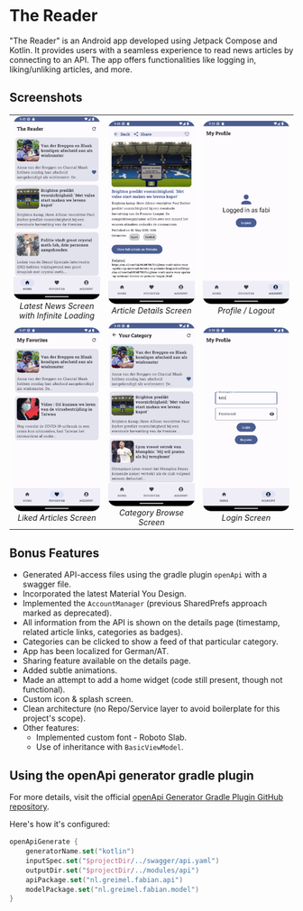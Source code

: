 # The Reader

"The Reader" is an Android app developed using Jetpack Compose and Kotlin. It provides users with a seamless experience to read news articles by connecting to an API. The app offers functionalities like logging in, liking/unliking articles, and more.
## Screenshots

<table>
  <tr>
    <td align="center" width="33%">
      <img src="demo_images/main_screen.png" alt="Latest News" width="200"><br>
      <em>Latest News Screen with Infinite Loading</em>
    </td>
    <td align="center" width="33%">
      <img src="demo_images/details_screen.png" alt="Article Details" width="200"><br>
      <em>Article Details Screen</em>
    </td>
    <td align="center" width="33%">
      <img src="demo_images/myprofile_screen.png" alt="Profile/Login/Logout" width="200"><br>
      <em>Profile / Logout</em>
    </td>
  </tr>
  <tr>
    <td align="center" width="33%">
      <img src="demo_images/favourites_screen.png" alt="Liked Articles" width="200"><br>
      <em>Liked Articles Screen</em>
    </td>
    <td align="center" width="33%">
      <img src="demo_images/category_sports_screen.png" alt="Category Browse" width="200"><br>
      <em>Category Browse Screen</em>
    </td>
    <td align="center" width="33%">
      <img src="demo_images/login_screen.png" alt="Category Browse" width="200"><br>
      <em>Login Screen</em>
    </td>
  </tr>
</table>



## Bonus Features

- Generated API-access files using the gradle plugin `openApi` with a swagger file.
- Incorporated the latest Material You Design.
- Implemented the `AccountManager` (previous SharedPrefs approach marked as deprecated).
- All information from the API is shown on the details page (timestamp, related article links, categories as badges).
- Categories can be clicked to show a feed of that particular category.
- App has been localized for German/AT.
- Sharing feature available on the details page.
- Added subtle animations.
- Made an attempt to add a home widget (code still present, though not functional).
- Custom icon & splash screen.
- Clean architecture (no Repo/Service layer to avoid boilerplate for this project's scope).
- Other features:
    - Implemented custom font - Roboto Slab.
    - Use of inheritance with `BasicViewModel`.

## Using the openApi generator gradle plugin

For more details, visit the official [openApi Generator Gradle Plugin GitHub repository](https://github.com/OpenAPITools/openapi-generator/tree/master/modules/openapi-generator-gradle-plugin).

Here's how it's configured:

```kotlin
openApiGenerate {
    generatorName.set("kotlin")
    inputSpec.set("$projectDir/../swagger/api.yaml")
    outputDir.set("$projectDir/../modules/api")
    apiPackage.set("nl.greimel.fabian.api")
    modelPackage.set("nl.greimel.fabian.model")
}
